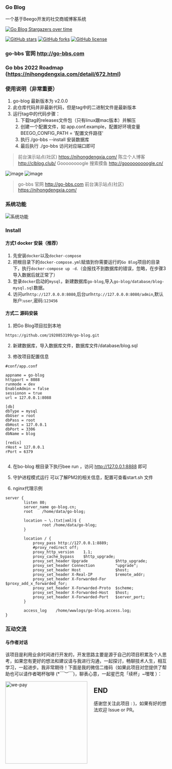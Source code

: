 ### Go Blog 

一个基于Beego开发的社交商城博客系统

[![Go Blog Stargazers over time](https://starchart.cc/1920853199/go-blog.svg)](https://starchart.cc/1920853199/go-blog)

[![GitHub stars](https://img.shields.io/github/stars/1920853199/go-blog)](https://github.com/1920853199/go-blog/stargazers)
[![GitHub forks](https://img.shields.io/github/forks/1920853199/go-blog)](https://github.com/1920853199/go-blog/network)
[![GitHub license](https://img.shields.io/github/license/1920853199/go-blog)](https://github.com/1920853199/go-blog/master/LICENSE)

### go-bbs 官网 http://go-bbs.com

### Go bbs 2022 Roadmap (https://nihongdengxia.com/detail/672.html)

### 使用说明（非常重要）
1. go-blog 最新版本为 v2.0.0
2. 此仓库代码并非最新代码，但是tag中的二进制文件是最新版本
3. 运行tag中的代码步骤：
    1. 下载tag的releases文件包（只有linux跟mac版本）并解压
    2. 创建一个配置文件，如 app.conf.example，配置好环境变量 BEEGO_CONFIG_PATH = '配置文件路径' 
    3. 执行./go-bbs --install 安装数据库
    4. 最后执行 ./go-bbs 访问对应端口即可


> 前台演示站点(社区) https://nihongdengxia.com/ 
> 陈立个人博客 http://clblog.club/ 
> Goooooooogle 搜索摸鱼 http://gooooooooogle.cn/ 
> 
![image](https://user-images.githubusercontent.com/28426364/128692732-d92d8de8-8174-4447-9be9-57ba14a8de2a.png)
![image](https://user-images.githubusercontent.com/28426364/129147083-29c15731-f90e-4146-8bcb-aaa42c92bab3.png)

> go-bbs 官网 http://go-bbs.com
> 前台演示站点(社区) https://nihongdengxia.com/ 

### 系统功能
![系统功能](/系统功能.png "系统功能")

### Install 

#### 方式1 docker 安装（推荐）
1. 先安装`docker`以及`docker-compose`
2. 把根目录下的`docker-compose.yml`赋值到你需要运行的`Go Blog`项目的目录下，执行`docker-compose up -d`.（会报找不到数据库的错误，忽略，在步骤3导入数据后就正常了）
3. 登录`docker`启动的`mysql`，新建数据库`go-blog`,导入`go-blog/database/blog-mysql.sql`数据。
4. 访问url`http://127.0.0.0:8080`,后台url`http://127.0.0.0:8080/admin`,默认账户:`user`,密码:`123456`

#### 方式二 源码安装
1. 把Go Blog项目拉到本地

```
https://github.com/1920853199/go-blog.git
```

2. 新建数据库，导入数据库文件，数据库文件/database/blog.sql

3. 修改项目配置信息

```
#conf/app.conf

appname = go-blog
httpport = 8088
runmode = dev
EnableAdmin = false
sessionon = true
url = 127.0.0.1:8088

[db]
dbType = mysql
dbUser = root
dbPass = root
dbHost = 127.0.0.1
dbPort = 3306
dbName = blog

[redis]
rHost = 127.0.0.1
rPort = 6379


```

4. 在bo-blog 根目录下执行bee run ，访问 http://127.0.0.1:8888 即可

5. 守护进程模式运行 可以了解PM2的相关信息，配置可查看start.sh 文件

6. nginx代理示例

```
server {
        listen 80;
        server_name go-blog.cn;
        root    /home/data/go-blog;

        location ~ \.(txt|xml)$ {
                root /home/data/go-blog;
        }

        location / {
            proxy_pass http://127.0.0.1:8889;
            #proxy_redirect off;
            proxy_http_version    1.1;
            proxy_cache_bypass    $http_upgrade;
            proxy_set_header Upgrade            $http_upgrade;
            proxy_set_header Connection         "upgrade";
            proxy_set_header Host               $host;
            proxy_set_header X-Real-IP          $remote_addr;
            proxy_set_header X-Forwarded-For    $proxy_add_x_forwarded_for;
            proxy_set_header X-Forwarded-Proto  $scheme;
            proxy_set_header X-Forwarded-Host   $host;
            proxy_set_header X-Forwarded-Port   $server_port;
        }

        access_log    /home/wwwlogs/go-blog.access.log;
}

```

### 互动交流
#### 与作者对话
该项目是利用业余时间进行开发的，开发思路主要是源于自己的项目积累及个人思考，如果您有更好的想法和建议请与我进行沟通，一起探讨，畅聊技术人生，相互学习，一起进步。我非常期待！下面是我的微信二维码（如果此项目对您提供了帮助也可以请作者喝杯咖啡 (*￣︶￣)，聊表心意，一起星巴克「续杯」~嘿嘿 ）：

<div>

<img style="display: block;float: left;padding-right: 20px;" src="https://cdn.learnku.com/uploads/images/202012/23/43046/Fzyua3mXnY.jpeg!large" width="256" alt="we-pay" />
</div>

## END
感谢您关注此项目 : )，如果有好的想法欢迎 Issue or PR。
